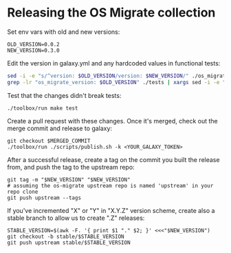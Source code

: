 Releasing the OS Migrate collection
===================================

Set env vars with old and new versions:

```
OLD_VERSION=0.0.2
NEW_VERSION=0.3.0
```

Edit the version in galaxy.yml and any hardcoded values in functional tests:

```bash
sed -i -e "s/^version: $OLD_VERSION/version: $NEW_VERSION/" ./os_migrate/galaxy.yml
grep -lr "os_migrate_version: $OLD_VERSION" ./tests | xargs sed -i -e "s/^os_migrate_version: $OLD_VERSION/os_migrate_version: $NEW_VERSION/"
```

Test that the changes didn't break tests:

```
./toolbox/run make test
```

Create a pull request with these changes. Once it's merged, check out
the merge commit and release to galaxy:

```
git checkout $MERGED_COMMIT
./toolbox/run ./scripts/publish.sh -k <YOUR_GALAXY_TOKEN>
```

After a successful release, create a tag on the commit you built the
release from, and push the tag to the upstream repo:

```
git tag -m "$NEW_VERSION" "$NEW_VERSION"
# assuming the os-migrate upstream repo is named 'upstream' in your repo clone
git push upstream --tags
```

If you've incremented "X" or "Y" in "X.Y.Z" version scheme, create
also a stable branch to allow us to create ".Z" releases:

```
STABLE_VERSION=$(awk -F. '{ print $1 "." $2; }' <<<"$NEW_VERSION")
git checkout -b stable/$STABLE_VERSION
git push upstream stable/$STABLE_VERSION
```
